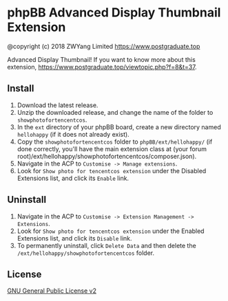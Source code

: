 # phpBB Advanced Display Thumbnail Extension

@copyright (c) 2018 ZWYang Limited <https://www.postgraduate.top>

Advanced Display Thumbnail! If you want to know more about this extension, https://www.postgraduate.top/viewtopic.php?f=8&t=37.

## Install

1. Download the latest release.
2. Unzip the downloaded release, and change the name of the folder to `showphotofortencentcos`.
3. In the `ext` directory of your phpBB board, create a new directory named `hellohappy` (if it does not already exist).
4. Copy the `showphotofortencentcos` folder to `phpBB/ext/hellohappy/` (if done correctly, you'll have the main extension class at (your forum root)/ext/hellohappy/showphotofortencentcos/composer.json).
5. Navigate in the ACP to `Customise -> Manage extensions`.
6. Look for `Show photo for tencentcos extension` under the Disabled Extensions list, and click its `Enable` link.

## Uninstall

1. Navigate in the ACP to `Customise -> Extension Management -> Extensions`.
2. Look for `Show photo for tencentcos extension` under the Enabled Extensions list, and click its `Disable` link.
3. To permanently uninstall, click `Delete Data` and then delete the `/ext/hellohappy/showphotofortencentcos` folder.

## License
[GNU General Public License v2](http://opensource.org/licenses/GPL-2.0)

